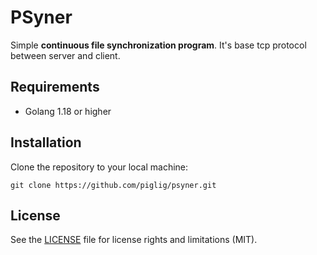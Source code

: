 # PSyner

Simple **continuous file synchronization program**. It's base tcp protocol between server and client.

## Requirements

- Golang 1.18 or higher

## Installation

Clone the repository to your local machine:

```
git clone https://github.com/piglig/psyner.git
```


## License

See the [LICENSE](LICENSE) file for license rights and limitations (MIT).
